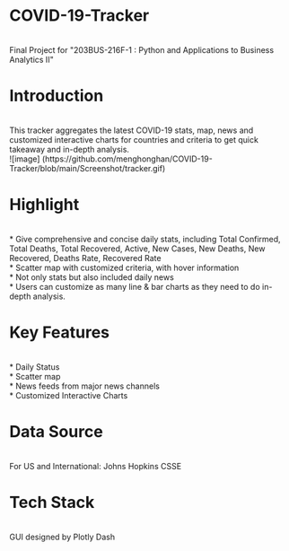 # COVID-19-Tracker
<br>
Final Project for "203BUS-216F-1 : Python and Applications to Business Analytics II"

# Introduction
<br>
This tracker aggregates the latest COVID-19 stats, map, news and customized interactive charts for countries and criteria to get quick takeaway and in-depth analysis.
<br>
![image] (https://github.com/menghonghan/COVID-19-Tracker/blob/main/Screenshot/tracker.gif)
<br>


# Highlight
<br>
* Give comprehensive and concise daily stats, including Total Confirmed, Total Deaths, Total Recovered, Active, New Cases, New Deaths, New Recovered, Deaths Rate, Recovered Rate
<br>
* Scatter map with customized criteria, with hover information 
<br>
* Not only stats but also included daily news 
<br>
* Users can customize as many line & bar charts as they need to do in-depth analysis.
<br>

# Key Features
<br>
* Daily Status 
<br>
* Scatter map 
<br>
* News feeds from major news channels
<br>
* Customized Interactive Charts
<br>

# Data Source
<br>
For US and International: Johns Hopkins CSSE
<br>

# Tech Stack
<br>
GUI designed by Plotly Dash
<br>
